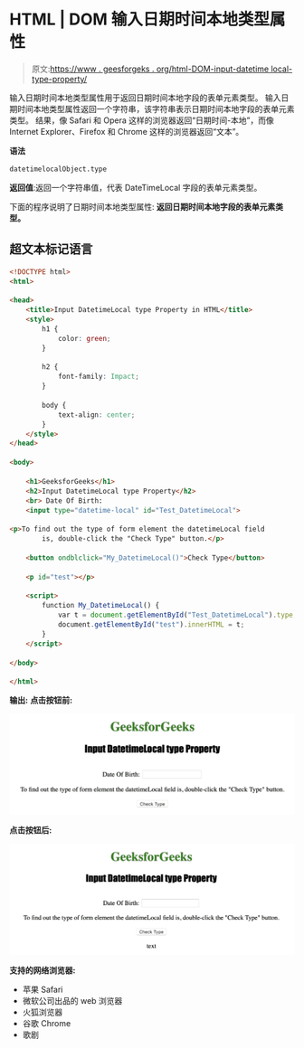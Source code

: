 # HTML | DOM 输入日期时间本地类型属性

> 原文:[https://www . geesforgeks . org/html-DOM-input-datetime local-type-property/](https://www.geeksforgeeks.org/html-dom-input-datetimelocal-type-property/)

输入日期时间本地类型属性用于返回日期时间本地字段的表单元素类型。
输入日期时间本地类型属性返回一个字符串，该字符串表示日期时间本地字段的表单元素类型。
结果，像 Safari 和 Opera 这样的浏览器返回“日期时间-本地”，而像 Internet Explorer、Firefox 和 Chrome 这样的浏览器返回“文本”。

**语法**

```html
datetimelocalObject.type
```

**返回值**:返回一个字符串值，代表 DateTimeLocal 字段的表单元素类型。

下面的程序说明了日期时间本地类型属性:
**返回日期时间本地字段的表单元素类型。**

## 超文本标记语言

```html
<!DOCTYPE html>
<html>

<head>
    <title>Input DatetimeLocal type Property in HTML</title>
    <style>
        h1 {
            color: green;
        }

        h2 {
            font-family: Impact;
        }

        body {
            text-align: center;
        }
    </style>
</head>

<body>

    <h1>GeeksforGeeks</h1>
    <h2>Input DatetimeLocal type Property</h2>
    <br> Date Of Birth:
    <input type="datetime-local" id="Test_DatetimeLocal">

<p>To find out the type of form element the datetimeLocal field
        is, double-click the "Check Type" button.</p>

    <button ondblclick="My_DatetimeLocal()">Check Type</button>

    <p id="test"></p>

    <script>
        function My_DatetimeLocal() {
            var t = document.getElementById("Test_DatetimeLocal").type;
            document.getElementById("test").innerHTML = t;
        }
    </script>

</body>

</html>

```

**输出:**
**点击按钮前:**

![](img/6eaf1eae2eca3a27c6975b41e9dbf11d.png)

**点击按钮后:**

![](img/bfb6a473df46a3cc71686be193618953.png)

**支持的网络浏览器:**

*   苹果 Safari
*   微软公司出品的 web 浏览器
*   火狐浏览器
*   谷歌 Chrome
*   歌剧